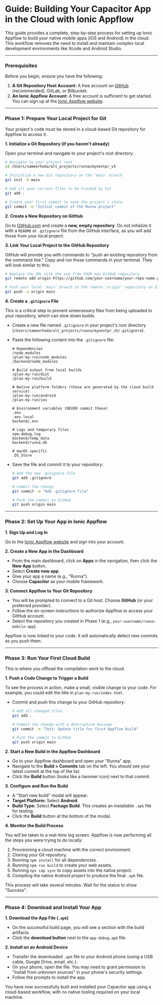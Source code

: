 # Guide: Building Your Capacitor App in the Cloud with Ionic Appflow

This guide provides a complete, step-by-step process for setting up Ionic Appflow to build your native mobile apps (iOS and Android) in the cloud. This workflow removes the need to install and maintain complex local development environments like Xcode and Android Studio.

---

### **Prerequisites**

Before you begin, ensure you have the following:

1.  **A Git Repository Host Account:** A free account on [GitHub](https://github.com) (recommended), GitLab, or Bitbucket.
2.  **An Ionic Appflow Account:** A free account is sufficient to get started. You can sign up at the [Ionic Appflow website](https://ionic.io/appflow).

---

### **Phase 1: Prepare Your Local Project for Git**

Your project's code must be stored in a cloud-based Git repository for Appflow to access it.

**1. Initialize a Git Repository (if you haven't already)**

Open your terminal and navigate to your project's root directory.

```bash
# Navigate to your project root
cd /Users/sameerhoda/alt_projects/runna/mynextpr_v5

# Initialize a new Git repository on the 'main' branch
git init -b main

# Add all your current files to be tracked by Git
git add .

# Create your first commit to save the project's state
git commit -m "Initial commit of the Runna project"
```

**2. Create a New Repository on GitHub**

Go to [GitHub.com](https://github.com) and create a **new, empty repository**. Do not initialize it with a `README` or `.gitignore` file from the GitHub interface, as you will add those from your local project.

**3. Link Your Local Project to the GitHub Repository**

GitHub will provide you with commands to "push an existing repository from the command line." Copy and run those commands in your terminal. They will look similar to this:

```bash
# Replace the URL with the one from YOUR new GitHub repository
git remote add origin https://github.com/your-username/your-repo-name.git

# Push your local 'main' branch to the remote 'origin' repository on GitHub
git push -u origin main
```

**4. Create a `.gitignore` File**

This is a critical step to prevent unnecessary files from being uploaded to your repository, which can slow down builds.

*   Create a new file named `.gitignore` in your project's root directory (`/Users/sameerhoda/alt_projects/runna/mynextpr_v5/.gitignore`).
*   Paste the following content into the `.gitignore` file:

    ```
    # Dependencies
    /node_modules
    /plan-my-run/node_modules
    /backend/node_modules

    # Build output from local builds
    /plan-my-run/dist
    /plan-my-run/build

    # Native platform folders (these are generated by the cloud build service)
    /plan-my-run/android
    /plan-my-run/ios

    # Environment variables (NEVER commit these)
    .env
    .env.local
    backend/.env

    # Logs and temporary files
    npm-debug.log
    backend/temp_data
    backend/runna.db

    # macOS specific
    .DS_Store
    ```

*   Save the file and commit it to your repository:

    ```bash
    # Add the new .gitignore file
    git add .gitignore

    # Commit the change
    git commit -m "Add .gitignore file"

    # Push the commit to GitHub
    git push origin main
    ```

---

### **Phase 2: Set Up Your App in Ionic Appflow**

**1. Sign Up and Log In**

Go to the [Ionic Appflow website](https://ionic.io/appflow) and sign into your account.

**2. Create a New App in the Dashboard**

*   From the main dashboard, click on **Apps** in the navigation, then click the **New App** button.
*   Select **Create new app**.
*   Give your app a name (e.g., "Runna").
*   Choose **Capacitor** as your mobile framework.

**3. Connect Appflow to Your Git Repository**

*   You will be prompted to connect to a Git host. Choose **GitHub** (or your preferred provider).
*   Follow the on-screen instructions to authorize Appflow to access your GitHub account.
*   Select the repository you created in Phase 1 (e.g., `your-username/runna-mobile-app`).

Appflow is now linked to your code. It will automatically detect new commits as you push them.

---

### **Phase 3: Run Your First Cloud Build**

This is where you offload the compilation work to the cloud.

**1. Push a Code Change to Trigger a Build**

To see the process in action, make a small, visible change to your code. For example, you could edit the title in `plan-my-run/index.html`.

*   Commit and push this change to your GitHub repository:

    ```bash
    # Add all changed files
    git add .

    # Commit the change with a descriptive message
    git commit -m "Test: Update title for first Appflow build"

    # Push the commit to GitHub
    git push origin main
    ```

**2. Start a New Build in the Appflow Dashboard**

*   Go to your Appflow dashboard and open your "Runna" app.
*   Navigate to the **Build > Commits** tab on the left. You should see your latest commit at the top of the list.
*   Click the **Build** button (looks like a hammer icon) next to that commit.

**3. Configure and Run the Build**

*   A "Start new build" modal will appear.
*   **Target Platform:** Select **Android**.
*   **Build Type:** Select **Package Build**. This creates an installable `.apk` file for testing.
*   Click the **Build** button at the bottom of the modal.

**4. Monitor the Build Process**

You will be taken to a real-time log screen. Appflow is now performing all the steps you were trying to do locally:
1.  Provisioning a cloud machine with the correct environment.
2.  Cloning your Git repository.
3.  Running `npm install` for all dependencies.
4.  Running `npm run build` to create your web assets.
5.  Running `npx cap sync` to copy assets into the native project.
6.  Compiling the native Android project to produce the final `.apk` file.

This process will take several minutes. Wait for the status to show "Success".

---

### **Phase 4: Download and Install Your App**

**1. Download the App File (`.apk`)**

*   On the successful build page, you will see a section with the build artifacts.
*   Click the **download button** next to the `app-debug.apk` file.

**2. Install on an Android Device**

*   Transfer the downloaded `.apk` file to your Android phone (using a USB cable, Google Drive, email, etc.).
*   On your phone, open the file. You may need to grant permission to "Install from unknown sources" in your phone's security settings.
*   Follow the prompts to install the app.

You have now successfully built and installed your Capacitor app using a cloud-based workflow, with no native tooling required on your local machine.
